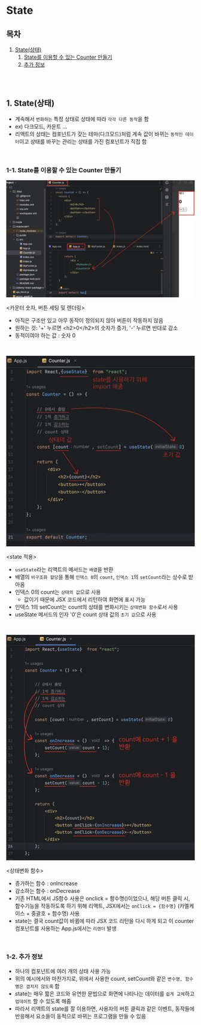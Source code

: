 # State

## 목차

1. [State(상태)](#1-state상태)
    1. [State를 이용할 수 있는 Counter 만들기](#1-1-state를-이용할-수-있는-counter-만들기)
    2. [추가 정보](#1-2-추가-정보)

<br>
<br>

## 1. State(상태)

- 계속해서 `변화하는` 특정 상태로 상태에 따라 `각각 다른 동작`을 함
- ex) 다크모드, 카운트 ...
- 리액트의 상태는 컴포넌트가 갖는 테마(다크모드)처럼 계속 값이 바뀌는 `동적인 데이터`이고 상태를 바꾸는 관리는 상태를 가진 컴포넌트가 직접 함

<br>

### 1-1. State를 이용할 수 있는 Counter 만들기

![리액트_카운터_1](../../assets/img/React_state_counter_1.png)

<카운터 숫자, 버튼 세팅 및 렌더링>

- 아직은 구조만 있고 아무 동작이 정의되지 않아 버튼이 작동하지 않음
- 원하는 것: '+' 누르면 \<h2>0\</h2>의 숫자가 증가, '-' 누르면 반대로 감소
- 동적이여야 하는 값 : 숫자 0

<br>

![리액트_카운터_2](../../assets/img/React_state_counter_2.png)

<state 적용>

- `useState`라는 리액트의 메서드는 `배열`을 반환
- 배열의 `비구조화 할당`을 통해 `인덱스 0`의 `count`, `인덱스 1`의 `setCount`라는 상수로 받아옴
- 인덱스 0의 count는 `상태의 값`으로 사용
    - 값이기 때문에 JSX 코드에서 리턴하여 화면에 표시 가능
- 인덱스 1의 setCount는 count의 상태를 변화시키는 `상태변화 함수`로서 사용
- useState 메서드의 인자 '0'은 count 상태 값의 `초기 값`으로 사용

<br>

![리액트_카운터_3](../../assets/img/React_state_counter_3.png)

<상태변화 함수>

- 증가하는 함수 : onIncrease
- 감소하는 함수 : onDecrease
- 기존 HTML에서 JS함수 사용은 onclick = 함수명()이었으나, 해당 버튼 클릭 시, 함수기능을 작동하도록
  하기 위해 리액트, JSX에서는 `onClick = {함수명}` (카멜케이스 + 중괄호 + 함수명) 사용
- state는 결국 count값이 바뀜에 따라 JSX 코드 리턴을 다시 하게 되고 이 counter 컴포넌트를 사용하는 App.js에서는 `리렌더` 발생

<br>

### 1-2. 추가 정보

- 하나의 컴포넌트에 여러 개의 상태 사용 가능
- 위의 예시에서와 마찬가지로, 위에서 사용한 count, setCount와 같은 `변수명, 함수명은 겹치지 않도록` 함
- state는 매우 짧은 코드와 유연한 문법으로 화면에 나타나는 데이터를 `쉽게 교체`하고 `업데이트` 할 수 있도록 해줌
- 따라서 리액트의 state를 잘 이용하면, 사용자의 버튼 클릭과 같은 이벤트, 동작들에 반응해서 요소들이 동적으로 바뀌는 프로그램을 만들 수 있음
